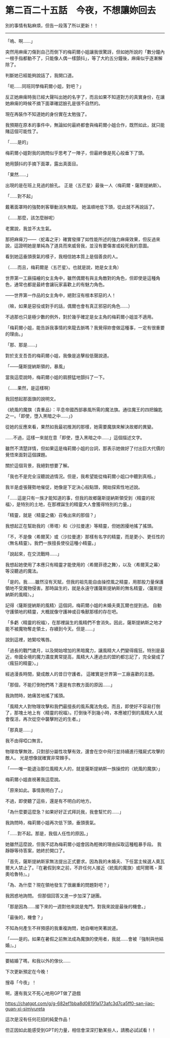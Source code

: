 # 第二百二十五話　今夜，不想讓妳回去

別的事情有點麻煩，但告一段落了所以更新！！

---

「嗚、啊……」

突然用麻痺刀傷到自己而倒下的梅莉爾小姐讓我很驚訝，但如她所說的「數分鐘內一根手指都動不了，只能像人偶一樣顫抖」，等了大約五分鐘後，麻痺似乎逐漸解除了。

判斷她已經能夠說話了，我開口道。

「呃……同班同學梅莉爾小姐，對吧？」

反正她麻痺時我已經大聲叫出她的名字了，而且如果不知道對方的真實身份，在讓她麻痺的時候不摘下面罩確認臉孔是很不自然的。

現在再裝作不知道她的身份實在太勉強了。

我預期在原本的事件中，無論如何最終都會與梅莉爾小姐合作，既然如此，就只能賭這個可能性了。

「……是的」

梅莉爾小姐對我的詢問似乎思考了一陣子，但最終像是死心般垂下了頭。

她用顫抖的手摘下面罩，露出真面目。

「果然……」

出現的是在班上見過的臉孔。
正是〈五芒星〉最後一人〈梅莉爾・薩斯提納斯〉。

「……對不起」

戴著面罩時的強勢刺客舉動消失無蹤。
她溫順地低下頭，從此就不再說話了。

（……那麼，該怎麼辦呢）

老實說，我並不太生氣。

那把麻痺刀——〈蛇毒之牙〉確實發揮了如性能所述的強力麻痺效果，但反過來說，這證明她是單純為了道具而來威脅我，並沒有要傷害或殺死我的意圖。

看到她這垂頭喪氣的樣子，我相信她本質上是個善良的人。

（……而且，梅莉爾是〈五芒星〉。也就是說，她是女主角）

世界第一工廠描繪的女主角中，雖然偶爾有與主角敵對的角色，但即使是這種角色，通常也都是最終會讓玩家喜歡上的有魅力角色。

——世界第一作品的女主角中，絕對沒有根本邪惡的人！

（嘛，如果是惡役或對手的話，偶爾也會有真正邪惡的角色……）

不過那也只是極少數的例外，對於幾乎確定是女主角的梅莉爾小姐並不適用。

「梅莉爾小姐，能告訴我事情的來龍去脈嗎？我覺得妳會做這種事，一定有很重要的理由。」

「那、那是……」

對於支支吾吾的梅莉爾小姐，我像是追擊般低聲說道。

「——薩斯提納斯領的，暴風」

當我這麼說時，梅莉爾小姐的肩膀猛地顫抖了一下。

（……果然，是這樣啊）

我回想起那面旗的說明文。

《統風的魔旗（貴重品）：平息帝國西部暴風所需的魔法旗。通往魔王的四把鑰匙之一。「即使，墮入黑暗之中……」》

從她的反應來看，果然如我最初推測的那樣，她需要魔旗來解決故鄉的異變。

……不過，這樣一來就在意「即使，墮入黑暗之中……」這個描述文字。

雖然不清楚詳情，但如果這是梅莉爾小姐的台詞，那表示她做好了付出巨大代價的覺悟來面對這個課題。

關於這個背景，我絕對想要了解。

「我也不是完全沒聽說過情況。但是，我希望能從梅莉爾小姐口中聽到真相。」

我半是虛張聲勢地催促，她像是下定決心般點頭，開始探索性地述說。

「……這是只有一族才能知道的事，但我的故鄉薩斯提納斯領受到〈精靈的祝福〉，是特別的土地，在那裡誕生的精靈大人會獲得特別的力量。」

「精靈，就是〈精靈之儀〉召喚出來的那個？」

我想起正在幫助我的〈蒂塔〉和〈沙拉曼達〉等精靈，但她困擾地搖了搖頭。

「不，不是像〈希爾芙〉或〈沙拉曼達〉那樣有名字的精靈，而是更小、更任性的〈無名精靈〉。我們一族擅長使役這種小精靈。」

「說起來，在交流戰時……」

我想起她使用了本應只有精靈才能使用的〈希爾菲德之舞〉，以及〈希爾芙之幕〉等沒聽過的魔法。

「是的。我……雖然沒有天賦，但我的祖先能自由操控風之精靈，用那股力量保護領地不受魔物侵害。那時誕生的，就是永遠守護薩斯提納斯的無名精靈，〈薩斯提納斯的風精〉。」

記得〈薩斯提納斯的風精〉這個詞，梅莉爾小姐的未婚夫奧瓦爾也提到過。
自動守護領地的精靈，大概就像守護神或召喚獸那樣的存在吧。

「多虧〈精靈的祝福〉，在那裡誕生的風精們不會消失。因此，薩斯提納斯之地才能不被魔物奪走領土，存續到今天。但是……」

說到這裡，她緊咬嘴唇。

「過長的戰鬥歲月，以及開始增加的黑暗魔力，讓風精大人們變得瘋狂。特別是最近，帝國全境的魔力濃度異常提高，風精大人連過去的盟約都忘記了，完全變成了〈瘋狂的精靈〉。」

經過漫長時間，變成敵人的昔日守護者。
這確實是世界第一工廠喜歡的主題。

「那個，不能打倒牠們嗎？還是有宗教方面的原因……」

我詢問時，她痛苦地搖了搖頭。

「風精大人對物理攻擊和我們最擅長的風系魔法免疫。而且，即使好不容易打倒了，那塊土地上有〈精靈的祝福〉。打倒後不到幾小時，本應被打倒的風精大人就會復活，再次從空中襲擊附近的生者。」

「那真是……」

我不由得啞口無言。

物理攻擊無效，只對部分屬性攻擊有效，還會在空中飛行並持續進行殭屍式攻擊的敵人。
光是想像就確實非常棘手。

「——唯一能退治那位風精大人的，就是薩斯提納斯一族操控的〈統風的魔旗〉」

梅莉爾小姐直視著我這麼說。

「原來如此。事情我明白了。」

不過，即使聽了這些，還是有不明白的地方。

「為什麼要這麼急？如果好好正式拜託我，我會幫忙的……」

我詢問時，梅莉爾小姐再次低下頭，垂頭喪氣。

「……對不起。那是，我個人任性的原因。」

她雖然這麼說，但我不認為梅莉爾小姐會因為輕微的理由採取這種粗暴手段。
我靜靜等待答案，她終於開口了。

「首先，薩斯提納斯家無法提出正式要求。因為我的未婚夫、下任當主候選人奧瓦爾大人禁止了。『在暑假到來之前，不許任何人接近〈統風的魔旗〉或阿爾瑪・萊奧哈魯特』。」

「為、為什麼？現在領地發生了很嚴重的問題對吧？」

我困惑地詢問。
但那個回答又進一步加深了謎團。

「那是因為……接下來的一週對他來說是鬼門，對我來說是最後的機會。」

「最後的，機會？」

不知為何產生不祥預感的我重複詢問，她自嘲地笑著說道。

「——是的。如果在暑假之前無法成為魔旗的使用者，我就……會被『強制與他結婚』。」

---

要結婚了嗎，和我以外的傢伙……

下次更新預定在今晚！

搜尋「今夜」！

啊，還有我又不死心地用GPT做了遊戲

https://chatgpt.com/g/g-682ef1bba8d08191a173afc3d7ca5ff0-san-jiao-guan-xi-simiyureta

這次是沒有任何花招的純愛作品！

但正因如此能感受到GPT的力量，相信會深深打動某些人，請務必試試看！！